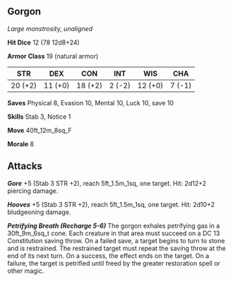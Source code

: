 ## Gorgon

*Large monstrosity, unaligned*

**Hit Dice** 12 (78 12d8+24)

**Armor Class** 19 (natural armor)

| STR     | DEX     | CON     | INT     | WIS     | CHA     |
|---------|---------|---------|---------|---------|---------|
| 20 (+2) | 11 (+0) | 18 (+2) |  2 (-2) | 12 (+0) |  7 (-1) |

**Saves** Physical 8, Evasion 10, Mental 10, Luck 10, save 10

**Skills** Stab 3, Notice 1

**Move** 40ft\_12m\_8sq\_F

**Morale** 8

## Attacks

***Gore*** +5 (Stab 3 STR +2), reach 5ft\_1.5m\_1sq, one target. Hit: 2d12+2 piercing damage.

***Hooves*** +5 (Stab 3 STR +2), reach 5ft\_1.5m\_1sq, one target. Hit: 2d10+2 bludgeoning damage.

***Petrifying Breath (Recharge 5-6)*** The gorgon exhales petrifying gas in a 30ft\_9m\_6sq\_t cone. Each creature in that area must succeed on a DC 13 Constitution saving throw. On a failed save, a target begins to turn to stone and is restrained. The restrained target must repeat the saving throw at the end of its next turn. On a success, the effect ends on the target. On a failure, the target is petrified until freed by the greater restoration spell or other magic.

